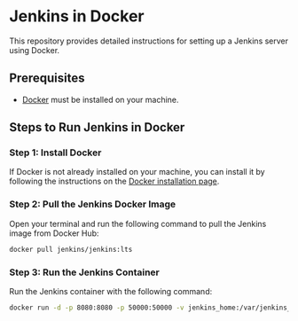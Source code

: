 # Jenkins in Docker

This repository provides detailed instructions for setting up a Jenkins server using Docker.

## Prerequisites

- [Docker](https://www.docker.com/products/docker-desktop) must be installed on your machine.

## Steps to Run Jenkins in Docker

### Step 1: Install Docker

If Docker is not already installed on your machine, you can install it by following the instructions on the [Docker installation page](https://docs.docker.com/get-docker/).

### Step 2: Pull the Jenkins Docker Image

Open your terminal and run the following command to pull the Jenkins image from Docker Hub:

```sh
docker pull jenkins/jenkins:lts
```

### Step 3: Run the Jenkins Container

Run the Jenkins container with the following command:

```sh
docker run -d -p 8080:8080 -p 50000:50000 -v jenkins_home:/var/jenkins_home --name jenkins jenkins/jenkins:lts
```
